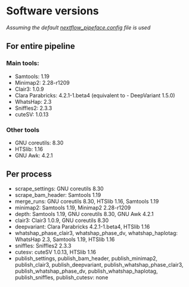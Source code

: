 # Software versions

*Assuming the default [nextflow_pipeface.config](../config/nextflow_pipeface.config) file is used*

## For entire pipeline

### Main tools:

- Samtools: 1.19
- Minimap2: 2.28-r1209
- Clair3: 1.0.9
- Clara Parabricks: 4.2.1-1.beta4 (equivalent to - DeepVariant 1.5.0)
- WhatsHap: 2.3
- Sniffles2: 2.3.3
- cuteSV: 1.0.13

### Other tools

- GNU coreutils: 8.30
- HTSlib: 1.16
- GNU Awk: 4.2.1

## Per process

- scrape_settings: GNU coreutils 8.30
- scrape_bam_header: Samtools 1.19
- merge_runs: GNU coreutils 8.30, HTSlib 1.16, Samtools 1.19
- minimap2: Samtools 1.19, Minimap2 2.28-r1209
- depth: Samtools 1.19, GNU coreutils 8.30, GNU Awk 4.2.1
- clair3: Clair3 1.0.9, GNU coreutils 8.30
- deepvariant: Clara Parabricks 4.2.1-1.beta4, HTSlib 1.16
- whatshap_phase_clair3, whatshap_phase_dv, whatshap_haplotag: WhatsHap 2.3, Samtools 1.19, HTSlib 1.16
- sniffles: Sniffles2 2.3.3
- cutesv: cuteSV 1.0.13, HTSlib 1.16
- publish_settings, publish_bam_header, publish_minimap2, publish_clair3, publish_deepvariant, publish_whatshap_phase_clair3, publish_whatshap_phase_dv, publish_whatshap_haplotag, publish_sniffles, publish_cutesv: none
